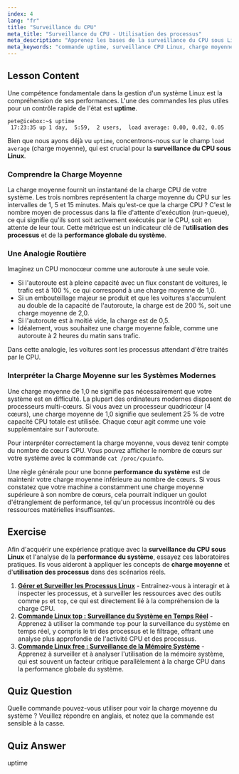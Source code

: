 ```yaml
---
index: 4
lang: "fr"
title: "Surveillance du CPU"
meta_title: "Surveillance du CPU - Utilisation des processus"
meta_description: "Apprenez les bases de la surveillance du CPU sous Linux avec la commande uptime. Ce guide pour débutants explique comment interpréter la charge moyenne, comprendre l'utilisation des processus et évaluer les performances du système."
meta_keywords: "commande uptime, surveillance CPU Linux, charge moyenne, performance système, utilisation des processus, tutoriel Linux, guide débutant"
---
```


## Lesson Content

Une compétence fondamentale dans la gestion d'un système Linux est la compréhension de ses performances. L'une des commandes les plus utiles pour un contrôle rapide de l'état est **uptime**.

```
pete@icebox:~$ uptime
 17:23:35 up 1 day,  5:59,  2 users,  load average: 0.00, 0.02, 0.05
```

Bien que nous ayons déjà vu `uptime`, concentrons-nous sur le champ `load average` (charge moyenne), qui est crucial pour la **surveillance du CPU sous Linux**.

### Comprendre la Charge Moyenne

La charge moyenne fournit un instantané de la charge CPU de votre système. Les trois nombres représentent la charge moyenne du CPU sur les intervalles de 1, 5 et 15 minutes. Mais qu'est-ce que la charge CPU ? C'est le nombre moyen de processus dans la file d'attente d'exécution (run-queue), ce qui signifie qu'ils sont soit activement exécutés par le CPU, soit en attente de leur tour. Cette métrique est un indicateur clé de l'**utilisation des processus** et de la **performance globale du système**.

### Une Analogie Routière

Imaginez un CPU monocœur comme une autoroute à une seule voie.

- Si l'autoroute est à pleine capacité avec un flux constant de voitures, le trafic est à 100 %, ce qui correspond à une charge moyenne de 1,0.
- Si un embouteillage majeur se produit et que les voitures s'accumulent au double de la capacité de l'autoroute, la charge est de 200 %, soit une charge moyenne de 2,0.
- Si l'autoroute est à moitié vide, la charge est de 0,5.
- Idéalement, vous souhaitez une charge moyenne faible, comme une autoroute à 2 heures du matin sans trafic.

Dans cette analogie, les voitures sont les processus attendant d'être traités par le CPU.

### Interpréter la Charge Moyenne sur les Systèmes Modernes

Une charge moyenne de 1,0 ne signifie pas nécessairement que votre système est en difficulté. La plupart des ordinateurs modernes disposent de processeurs multi-cœurs. Si vous avez un processeur quadricœur (4 cœurs), une charge moyenne de 1,0 signifie que seulement 25 % de votre capacité CPU totale est utilisée. Chaque cœur agit comme une voie supplémentaire sur l'autoroute.

Pour interpréter correctement la charge moyenne, vous devez tenir compte du nombre de cœurs CPU. Vous pouvez afficher le nombre de cœurs sur votre système avec la commande `cat /proc/cpuinfo`.

Une règle générale pour une bonne **performance du système** est de maintenir votre charge moyenne inférieure au nombre de cœurs. Si vous constatez que votre machine a constamment une charge moyenne supérieure à son nombre de cœurs, cela pourrait indiquer un goulot d'étranglement de performance, tel qu'un processus incontrôlé ou des ressources matérielles insuffisantes.

## Exercise

Afin d'acquérir une expérience pratique avec la **surveillance du CPU sous Linux** et l'analyse de la **performance du système**, essayez ces laboratoires pratiques. Ils vous aideront à appliquer les concepts de **charge moyenne** et d'**utilisation des processus** dans des scénarios réels.

1.  **[Gérer et Surveiller les Processus Linux](https://labex.io/fr/labs/comptia-manage-and-monitor-linux-processes-590864)** - Entraînez-vous à interagir et à inspecter les processus, et à surveiller les ressources avec des outils comme `ps` et `top`, ce qui est directement lié à la compréhension de la charge CPU.
2.  **[Commande Linux top : Surveillance du Système en Temps Réel](https://labex.io/fr/labs/linux-linux-top-command-real-time-system-monitoring-388500)** - Apprenez à utiliser la commande `top` pour la surveillance du système en temps réel, y compris le tri des processus et le filtrage, offrant une analyse plus approfondie de l'activité CPU et des processus.
3.  **[Commande Linux free : Surveillance de la Mémoire Système](https://labex.io/fr/labs/linux-linux-free-command-monitoring-system-memory-388496)** - Apprenez à surveiller et à analyser l'utilisation de la mémoire système, qui est souvent un facteur critique parallèlement à la charge CPU dans la performance globale du système.

## Quiz Question

Quelle commande pouvez-vous utiliser pour voir la charge moyenne du système ? Veuillez répondre en anglais, et notez que la commande est sensible à la casse.

## Quiz Answer

uptime
